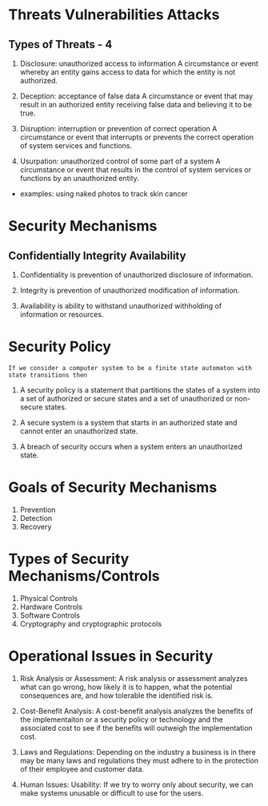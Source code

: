 # Threats Vulnerabilities Attacks

## Types of Threats - 4
1. Disclosure: unauthorized access to information
    A circumstance or event whereby an entity gains access to data for which the entity is not authorized.

2. Deception: acceptance of false data
    A circumstance or event that may result in an authorized entity receiving false data and believing it to be true.

3. Disruption: interruption or prevention of correct operation
    A circumstance or event that interrupts or prevents the correct operation of system services and functions.

4. Usurpation: unauthorized control of some part of a system
    A circumstance or event that results in the control of system services or functions by an unauthorized entity. 

- examples: using naked photos to track skin cancer

# Security Mechanisms

## Confidentially   Integrity   Availability
1. Confidentiality is prevention of unauthorized disclosure of information.

2. Integrity is prevention of unauthorized modification of information.

3. Availability is ability to withstand unauthorized withholding of information or resources.

# Security Policy
    If we consider a computer system to be a finite state automaton with state transitions then

1. A security policy
    is a statement that partitions the states of a system into a set of authorized or secure states and a set of unauthorized or non-secure states.
2. A secure system
    is a system that starts in an authorized state and cannot enter an unauthorized state.

3. A breach of security
    occurs when a system enters an unauthorized state.

# Goals of Security Mechanisms

1. Prevention
2. Detection
3. Recovery

# Types of Security Mechanisms/Controls

1. Physical Controls
2. Hardware Controls
3. Software Controls
4. Cryptography and cryptographic protocols

# Operational Issues in Security

1. Risk Analysis or Assessment: A risk analysis or assessment analyzes what can go wrong, how likely it is to happen, what the potential consequences are, and how tolerable the identified risk is.

2. Cost-Benefit Analysis: A cost-benefit analysis analyzes the benefits of the implementaiton or a security policy or technology and the associated cost to see if the benefits will outweigh the implementation cost.

3. Laws and Regulations: Depending on the industry a business is in there may be many laws and regulations they must adhere to in the protection of their employee and customer data.

4. Human Issues: Usability: If we try to worry only about security, we can make systems unusable or difficult to use for the users.